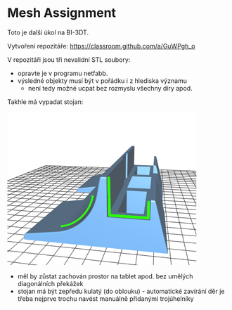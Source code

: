 # Mesh Assignment

Toto je další úkol na BI-3DT.

Vytvoření repozitáře: https://classroom.github.com/a/GuWPgh_o

V repozitáři jsou tři nevalidní STL soubory:

 * opravte je v programu netfabb.
 * výsledné objekty musí být v pořádku i z hlediska významu
   * není tedy možné ucpat bez rozmyslu všechny díry apod.

Takhle má vypadat stojan:

![Stojan](stojan.png)

 * měl by zůstat zachován prostor na tablet apod. bez umělých diagonálních překážek
 * stojan má být zepředu kulatý (do oblouku) - automatické zavírání děr je třeba nejprve trochu navést manuálně přidanými trojúhelníky
